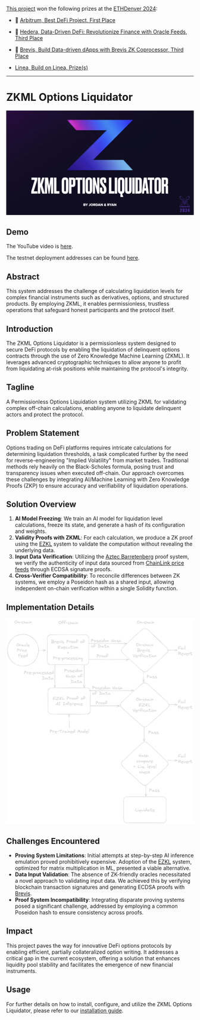 [This project](https://devfolio.co/projects/zkml-options-liquidator-055b) won the following prizes at the [ETHDenver 2024](https://ethdenver2024.devfolio.co/overview):

- 🥇 [Arbitrum, Best DeFi Project, First Place](https://ethdenver2024.devfolio.co/projects?prizes=acb6a5b38f6643f0921ff516e50bb64d)

- 🥉 [Hedera, Data-Driven DeFi: Revolutionize Finance with Oracle Feeds, Third Place](https://ethdenver2024.devfolio.co/projects?prizes=6baabf87eaa24d73a6ffbbe93a6af671)

- 🥉 [Brevis, Build Data-driven dApps with Brevis ZK Coprocessor, Third Place](https://ethdenver2024.devfolio.co/projects?prizes=4cdb75c8d2b24ef0bf9fb30d88785912)

- [Linea, Build on Linea, Prize(s)](https://ethdenver2024.devfolio.co/projects?prizes=2b10202901254f0b89797dcfdf8903ab)

----

# ZKML Options Liquidator

![ZKML Options Liquidator Logo](zkml-liquidator-title.png)

## Demo

The YouTube video is [here](https://youtu.be/XTA-R8yXP2E).

The testnet deployment addresses can be found [here](./demo/DEPLOYMENT.md).

## Abstract

This system addresses the challenge of calculating liquidation levels for complex financial instruments such as derivatives, options, and structured products. By employing ZKML, it enables permissionless, trustless operations that safeguard honest participants and the protocol itself.

## Introduction

The ZKML Options Liquidator is a permissionless system designed to secure DeFi protocols by enabling the liquidation of delinquent options contracts through the use of Zero Knowledge Machine Learning (ZKML). It leverages advanced cryptographic techniques to allow anyone to profit from liquidating at-risk positions while maintaining the protocol's integrity.

## Tagline

A Permissionless Options Liquidation system utilizing ZKML for validating complex off-chain calculations, enabling anyone to liquidate delinquent actors and protect the protocol.

## Problem Statement

Options trading on DeFi platforms requires intricate calculations for determining liquidation thresholds, a task complicated further by the need for reverse-engineering "Implied Volatility" from market trades. Traditional methods rely heavily on the Black-Scholes formula, posing trust and transparency issues when executed off-chain. Our approach overcomes these challenges by integrating AI/Machine Learning with Zero Knowledge Proofs (ZKP) to ensure accuracy and verifiability of liquidation operations.

## Solution Overview

1. **AI Model Freezing**: We train an AI model for liquidation level calculations, freeze its state, and generate a hash of its configuration and weights.
2. **Validity Proofs with ZKML**: For each calculation, we produce a ZK proof using the [EZKL](https://ezkl.xyz/) system to validate the computation without revealing the underlying data.
3. **Input Data Verification**: Utilizing the [Aztec Barretenberg](https://github.com/AztecProtocol/barretenberg) proof system, we verify the authenticity of input data sourced from [ChainLink price feeds](https://docs.chain.link/data-feeds/price-feeds) through ECDSA signature proofs.
4. **Cross-Verifier Compatibility**: To reconcile differences between ZK systems, we employ a Poseidon hash as a shared input, allowing independent on-chain verification within a single Solidity function.

## Implementation Details

![ZKML Liquidator Diagram](zkml-liquidator-diagram.png)

## Challenges Encountered

- **Proving System Limitations**: Initial attempts at step-by-step AI inference emulation proved prohibitively expensive. Adoption of the [EZKL](https://ezkl.xyz/) system, optimized for matrix multiplication in ML, presented a viable alternative.
- **Data Input Validation**: The absence of ZK-friendly oracles necessitated a novel approach to validating input data. We achieved this by verifying blockchain transaction signatures and generating ECDSA proofs with [Brevis](https://brevis.network/).
- **Proof System Incompatibility**: Integrating disparate proving systems posed a significant challenge, addressed by employing a common Poseidon hash to ensure consistency across proofs.

## Impact

This project paves the way for innovative DeFi options protocols by enabling efficient, partially collateralized option writing. It addresses a critical gap in the current ecosystem, offering a solution that enhances liquidity pool stability and facilitates the emergence of new financial instruments.

## Usage

For further details on how to install, configure, and utilize the ZKML Options Liquidator, please refer to our [installation guide](HOWTO.md).
